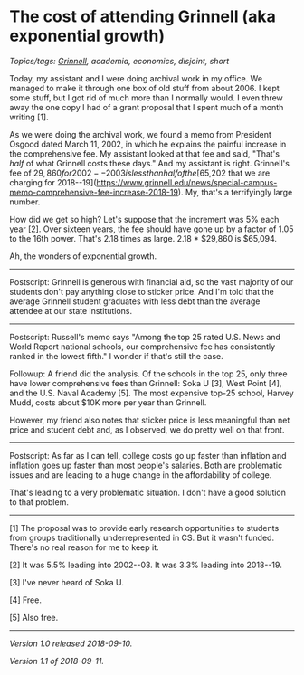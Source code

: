 The cost of attending Grinnell (aka exponential growth)
=======================================================

*Topics/tags: [Grinnell](index-grinnell), academia, economics, disjoint, short*

Today, my assistant and I were doing archival work in my office.
We managed to make it through one box of old stuff from about 2006.
I kept some stuff, but I got rid of much more than I normally would.
I even threw away the one copy I had of a grant proposal that I spent
much of a month writing [1].

As we were doing the archival work, we found a memo from President
Osgood dated March 11, 2002, in which he explains the painful increase
in the comprehensive fee.  My assistant looked at that fee and
said, "That's *half* of what Grinnell costs these days."  And my
assistant is right.  Grinnell's fee of $29,860 for 2002--2003 is
less than half of the [$65,202 that we are charging for 2018--19](https://www.grinnell.edu/news/special-campus-memo-comprehensive-fee-increase-2018-19).
My, that's a terrifyingly large number.

How did we get so high?  Let's suppose that the increment was 5% each
year [2].  Over sixteen years, the fee should have gone up by a
factor of 1.05 to the 16th power.  That's 2.18 times as large.
2.18 * $29,860 is $65,094.  

Ah, the wonders of exponential growth.

---

Postscript: Grinnell is generous with financial aid, so the vast majority
of our students don't pay anything close to sticker price.  And I'm told
that the average Grinnell student graduates with less debt than the average
attendee at our state institutions.  

---

Postscript: Russell's memo says "Among the top 25 rated U.S. News and
World Report national schools, our comprehensive fee has consistently
ranked in the lowest fifth."  I wonder if that's still the case.

Followup: A friend did the analysis.  Of the schools in the top 25, only
three have lower comprehensive fees than Grinnell: Soka U [3], West Point
[4], and the U.S. Naval Academy [5].  The most expensive top-25 school,
Harvey Mudd, costs about $10K more per year than Grinnell.

However, my friend also notes that sticker price is less meaningful than
net price and student debt and, as I observed, we do pretty well on that
front.

---

Postscript: As far as I can tell, college costs go up faster than 
inflation and inflation goes up faster than most people's salaries.
Both are problematic issues and are leading to a huge change in
the affordability of college.

That's leading to a very problematic situation.  I don't have a good
solution to that problem.

---

[1] The proposal was to provide early research opportunities to students
from groups traditionally underrepresented in CS.  But it wasn't funded.
There's no real reason for me to keep it.

[2] It was 5.5% leading into 2002--03.  It was 3.3% leading into 2018--19.

[3] I've never heard of Soka U.

[4] Free.

[5] Also free.

---

*Version 1.0 released 2018-09-10.*

*Version 1.1 of 2018-09-11.*
